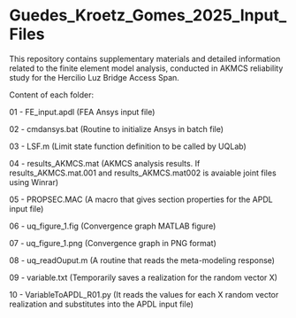 # Guedes_Kroetz_Gomes_2025_Input_Files
This repository contains supplementary materials and detailed information related to the finite element model analysis, conducted in AKMCS reliability study for the Hercilio Luz Bridge Access Span.

Content of each folder:

01 - FE_input.apdl (FEA Ansys input file)

02 - cmdansys.bat (Routine to initialize Ansys in batch file)

03 - LSF.m (Limit state function definition to be called by UQLab)

04 - results_AKMCS.mat (AKMCS analysis results. If results_AKMCS.mat.001 and results_AKMCS.mat002 is avaiable joint files using Winrar)

05 - PROPSEC.MAC (A macro that gives section properties for the APDL input file)

06 - uq_figure_1.fig (Convergence graph MATLAB figure)

07 - uq_figure_1.png (Convergence graph in PNG format)

08 - uq_readOuput.m (A routine that reads the meta-modeling response)

09 - variable.txt (Temporarily saves a realization for the random vector X)

10 - VariableToAPDL_R01.py (It reads the values for each X random vector realization and substitutes into the APDL input file)
